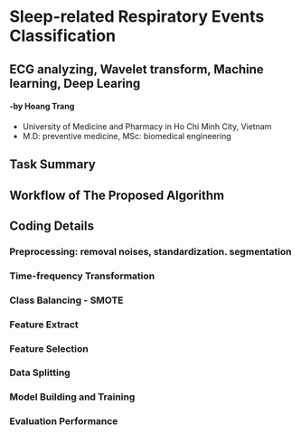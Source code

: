 # Sleep-related Respiratory Events Classification
## ECG analyzing, Wavelet transform, Machine learning, Deep Learing
#### -by Hoang Trang
* University of Medicine and Pharmacy in Ho Chi Minh City, Vietnam
* M.D: preventive medicine, MSc: biomedical engineering
## Task Summary
## Workflow of The Proposed Algorithm
## Coding Details
### Preprocessing: removal noises, standardization. segmentation
### Time-frequency Transformation
### Class Balancing - SMOTE
### Feature Extract
### Feature Selection
### Data Splitting
### Model Building and Training
### Evaluation Performance



